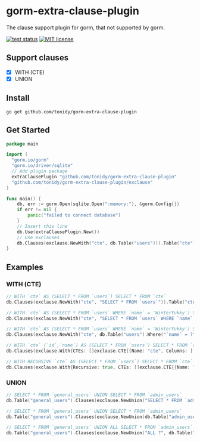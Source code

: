# gorm-extra-clause-plugin

The clause support plugin for gorm, that not supported by gorm.

[![test status](https://github.com/tonidy/gorm-extra-clause-plugin/actions/workflows/go.yml/badge.svg?branch=main "test status")](https://github.com/tonidy/gorm-extra-clause-plugin/actions)
[![MIT license](https://img.shields.io/badge/license-MIT-brightgreen.svg)](https://opensource.org/licenses/MIT)

## Support clauses

- [x] WITH (CTE)
- [x] UNION

## Install
```shell
go get github.com/tonidy/gorm-extra-clause-plugin
```

## Get Started

```go
package main

import (
  "gorm.io/gorm"
  "gorm.io/driver/sqlite"
  // Add plugin package
  extraClausePlugin "github.com/tonidy/gorm-extra-clause-plugin"
  "github.com/tonidy/gorm-extra-clause-plugin/exclause"
)

func main() {
    db, err := gorm.Open(sqlite.Open(":memory:"), &gorm.Config{})
    if err != nil {
        panic("failed to connect database")
    }
    // Insert this line
    db.Use(extraClausePlugin.New())
    // Use exclauses
    db.Clauses(exclause.NewWith("cte", db.Table("users"))).Table("cte").Scan(&users)
}
```

## Examples

### WITH (CTE)

```go
// WITH `cte` AS (SELECT * FROM `users`) SELECT * FROM `cte`
db.Clauses(exclause.NewWith("cte", "SELECT * FROM `users`")).Table("cte").Scan(&users)

// WITH `cte` AS (SELECT * FROM `users` WHERE `name` = 'WinterYukky') SELECT * FROM `cte`
db.Clauses(exclause.NewWith("cte", "SELECT * FROM `users` WHERE `name` = ?", "WinterYukky")).Table("cte").Scan(&users)

// WITH `cte` AS (SELECT * FROM `users` WHERE `name` = 'WinterYukky') SELECT * FROM `cte`
db.Clauses(exclause.NewWith("cte", db.Table("users").Where("`name` = ?", "WinterYukky"))).Table("cte").Scan(&users)

// WITH `cte` (`id`,`name`) AS (SELECT * FROM `users`) SELECT * FROM `cte`
db.Clauses(exclause.With{CTEs: []exclause.CTE{{Name: "cte", Columns: []string{"id", "name"}, Subquery: exclause.Subquery{DB: db.Table("users")}}}}).Table("cte").Scan(&users)

// WITH RECURSIVE `cte` AS (SELECT * FROM `users`) SELECT * FROM `cte`
db.Clauses(exclause.With{Recursive: true, CTEs: []exclause.CTE{{Name: "cte", Subquery: exclause.Subquery{DB: db.Table("users")}}}}).Table("cte").Scan(&users)
```

### UNION

```go
// SELECT * FROM `general_users` UNION SELECT * FROM `admin_users`
db.Table("general_users").Clauses(exclause.NewUnion("SELECT * FROM `admin_users`")).Scan(&users)

// SELECT * FROM `general_users` UNION SELECT * FROM `admin_users`
db.Table("general_users").Clauses(exclause.NewUnion(db.Table("admin_users"))).Scan(&users)

// SELECT * FROM `general_users` UNION ALL SELECT * FROM `admin_users`
db.Table("general_users").Clauses(exclause.NewUnion("ALL ?", db.Table("admin_users"))).Scan(&users)
```
